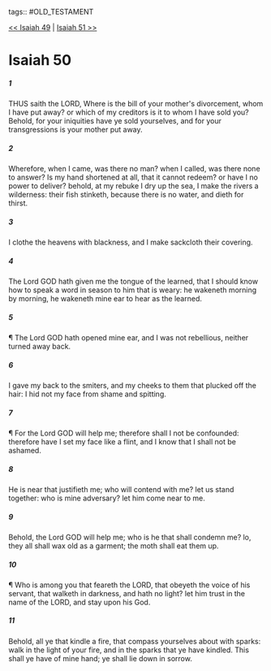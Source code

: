 tags:: #OLD_TESTAMENT

[<< Isaiah 49](OLD_TESTAMENT/23_Isaiah/Isaiah_49.md) | [Isaiah 51 >>](OLD_TESTAMENT/23_Isaiah/Isaiah_51.md)

# Isaiah 50

##### 1

THUS saith the LORD, Where is the bill of your mother's divorcement, whom I have put away? or which of my creditors is it to whom I have sold you? Behold, for your iniquities have ye sold yourselves, and for your transgressions is your mother put away.

##### 2

Wherefore, when I came, was there no man? when I called, was there none to answer? Is my hand shortened at all, that it cannot redeem? or have I no power to deliver? behold, at my rebuke I dry up the sea, I make the rivers a wilderness: their fish stinketh, because there is no water, and dieth for thirst.

##### 3

I clothe the heavens with blackness, and I make sackcloth their covering.

##### 4

The Lord GOD hath given me the tongue of the learned, that I should know how to speak a word in season to him that is weary: he wakeneth morning by morning, he wakeneth mine ear to hear as the learned.

##### 5

¶ The Lord GOD hath opened mine ear, and I was not rebellious, neither turned away back.

##### 6

I gave my back to the smiters, and my cheeks to them that plucked off the hair: I hid not my face from shame and spitting.

##### 7

¶ For the Lord GOD will help me; therefore shall I not be confounded: therefore have I set my face like a flint, and I know that I shall not be ashamed.

##### 8

He is near that justifieth me; who will contend with me? let us stand together: who is mine adversary? let him come near to me.

##### 9

Behold, the Lord GOD will help me; who is he that shall condemn me? lo, they all shall wax old as a garment; the moth shall eat them up.

##### 10

¶ Who is among you that feareth the LORD, that obeyeth the voice of his servant, that walketh in darkness, and hath no light? let him trust in the name of the LORD, and stay upon his God.

##### 11

Behold, all ye that kindle a fire, that compass yourselves about with sparks: walk in the light of your fire, and in the sparks that ye have kindled. This shall ye have of mine hand; ye shall lie down in sorrow.
